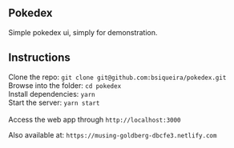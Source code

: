## Pokedex

Simple pokedex ui, simply for demonstration.

## Instructions

Clone the repo: `git clone git@github.com:bsiqueira/pokedex.git` <br>
Browse into the folder: `cd pokedex`<br>
Install dependencies: `yarn`<br>
Start the server: `yarn start`<br><br>
Access the web app through `http://localhost:3000`<br>

Also available at: `https://musing-goldberg-dbcfe3.netlify.com`